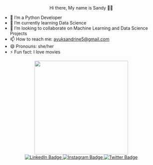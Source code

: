 <center>Hi there, My name is Sandy 👋😊</center> 

<!--
**Sandy3435/Sandy3435** is a ✨ _special_ ✨ repository because its `README.md` (this file) appears on your GitHub profile.

Here are some ideas to get you started:
-->
- 🔭 I’m a Python Developer
- 🌱 I’m currently learning Data Science
- 👯 I’m looking to collaborate on Machine Learning and Data Science Projects
- 📫 How to reach me: ayuksandrine5@gmail.com
- 😄 Pronouns: she/her
- ⚡ Fun fact: I love movies



<div id="header" align="center">
  <img src="https://media.giphy.com/media/L1R1tvI9svkIWwpVYr/giphy.gif?cid=790b7611138hiisafe8b5xmbhtsogyszcwvwejvaa6mf8a6t&ep=v1_gifs_search&rid=giphy.gif&ct=g" width="300"/>
</div>
<div id="badges" align="center">
  <a href="https://www.linkedin.com/in/sandrine-ojong-ayuk-tabong-369b96265?utm_source=share&utm_campaign=share_via&utm_content=profile&utm_medium=android_app">
    <img src="https://img.shields.io/badge/LinkedIn-blue?style=for-the-badge&logo=linkedin&logoColor=white" alt="LinkedIn Badge"/>
  </a>
  <a href="https://www.instagram.com/_ayuktabongsandrine/?next=%2F">
    <img src="https://img.shields.io/badge/Instagram-pink?style=for-the-badge&logo=instagram&logoColor=pink" alt="Instagram Badge"/>
  </a>
  <a href="https://x.com/_xoxo_sandy?t=ydCH0CLoxGNpPTO3m8MqVw&s=09">
    <img src="https://img.shields.io/badge/Twitter-blue?style=for-the-badge&logo=twitter&logoColor=white" alt="Twitter Badge"/>
  </a>
</div>
<img src="https://komarev.com/ghpvc/?username= Sandy3435&style=flat-square&color=blue" alt=""/>
